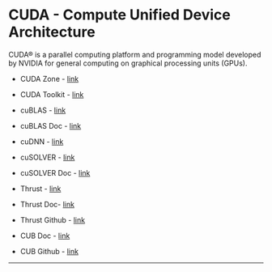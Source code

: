 # CUDA - Compute Unified Device Architecture
CUDA® is a parallel computing platform and programming model developed by NVIDIA for general computing on graphical processing units (GPUs). 
* CUDA Zone - [link](https://developer.nvidia.com/cuda-zone)
* CUDA Toolkit - [link](https://developer.nvidia.com/cuda-toolkit)

* cuBLAS - [link](https://developer.nvidia.com/cublas)
* cuBLAS Doc - [link](https://docs.nvidia.com/cuda/index.html)

* cuDNN - [link](https://developer.nvidia.com/cudnn)

* cuSOLVER - [link](https://developer.nvidia.com/cusolver)
* cuSOLVER Doc - [link](https://docs.nvidia.com/cuda/cusolver/)

* Thrust - [link](https://developer.nvidia.com/thrust)
* Thrust Doc- [link](https://docs.nvidia.com/cuda/thrust/)
* Thrust Github - [link](https://github.com/thrust/thrust)

* CUB Doc - [link](http://nvlabs.github.io/cub/)
* CUB Github - [link](https://github.com/NVlabs/cub)

---
